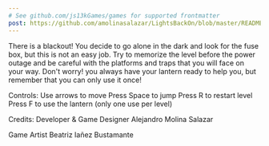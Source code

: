 ```yaml
---
# See github.com/js13kGames/games for supported frontmatter
post: https://github.com/amolinasalazar/LightsBackOn/blob/master/README.md
---
```

There is a blackout!
You decide to go alone in the dark and look for the fuse box, but this is not an easy job.
Try to memorize the level before the power outage and be careful with the platforms and traps that you will face on your way.
Don't worry! you always have your lantern ready to help you, but remember that you can only use it once!

Controls:
Use arrows to move
Press Space to jump
Press R to restart level
Press F to use the lantern (only one use per level)

Credits:
Developer & Game Designer
Alejandro Molina Salazar

Game Artist
Beatriz Iañez Bustamante